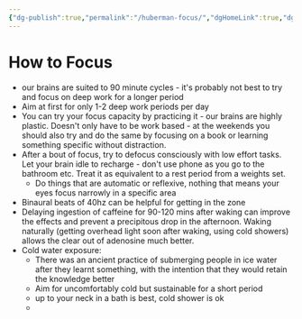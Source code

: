 ```yaml
---
{"dg-publish":true,"permalink":"/huberman-focus/","dgHomeLink":true,"dgPassFrontmatter":false}
---
```


# How to Focus

- our brains are suited to 90 minute cycles - it's probably not best to try and focus on deep work for a longer period
- Aim at first for only 1-2 deep work periods per day
- You can try your focus capacity by practicing it - our brains are highly plastic. Doesn't only have to be work based - at the weekends you should also try and do the same by focusing on a book or learning something specific without distraction. 
- After a bout of focus, try to defocus consciously with low effort tasks. Let your brain idle to recharge - don't use phone as you go to the bathroom etc. Treat it as equivalent to a rest period from a weights set. 
	- Do things that are automatic or reflexive, nothing that means your eyes focus narrowly in a specific area
- Binaural beats of 40hz can be helpful for getting in the zone
- Delaying ingestion of caffeine for 90-120 mins after waking can improve the effects and prevent a precipitous drop in the afternoon. Waking naturally (getting overhead light soon after waking, using cold showers) allows the clear out of adenosine much better. 
- Cold water exposure:
	- There was an ancient practice of submerging people in ice water after they learnt something, with the intention that they would retain the knowledge better
	- Aim for uncomfortably cold but sustainable for a short period
	- up to your neck in a bath is best, cold shower is ok
	- 